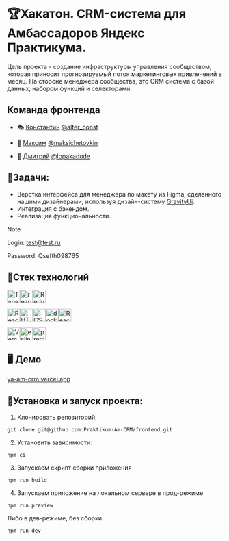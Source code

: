 # 🏆Хакатон. CRM-система для Амбассадоров Яндекс Практикума.

Цель проекта - создание инфраструктуры управления сообществом, которая приносит прогнозируемый поток маркетинговых привлечений в месяц.
На стороне менеджера сообщества, это CRM система с базой данных, набором функций и селекторами.

## Команда фронтенда

- 🎭 [Константин](https://github.com/ConstantineEpifanov) <a href="https://t.me/alter_const" target="_blank">@alter_const</a>

- 🏅 [Максим](https://github.com/iammacheta) <a href="https://t.me/maksichetovkin" target="_blank">@maksichetovkin</a>

- 👾 [Дмитрий](https://github.com/lopakadude) <a href="https://t.me/lopakadude" target="_blank">@lopakadude</a>

## 💼Задачи:

- Верстка интерфейса для менеджера по макету из Figma, сделанного нашими дизайнерами, используя дизайн-систему [GravityUi](https://gravity-ui.com/).
- Интеграция с бэкендом.
- Реализация функциональности...

> [!NOTE]
> Login:  test@test.ru
> 
> Password:  Qsefth098765

## 🦾Стек технологий

<img src="https://img.shields.io/badge/TypeScript-007ACC?style=for-the-badge&logo=typescript&logoColor=white" alt="TypeScript" height="30"/><img src="https://img.shields.io/badge/react-%2320232a.svg?style=for-the-badge&logo=react&logoColor=%2361DAFB" alt="react" height="30"/><img src="https://img.shields.io/badge/Redux-593D88?style=for-the-badge&logo=redux&logoColor=white" alt="Redux" height="30"/>

<img src="https://img.shields.io/badge/React_Router-CA4245?style=for-the-badge&logo=react-router&logoColor=white" alt="React_Router" height="30"/><img src="https://img.shields.io/badge/HTML5-E34F26?style=for-the-badge&logo=html5&logoColor=white" alt="HTML5" height="30"/><img src="https://img.shields.io/badge/CSS3-1572B6?style=for-the-badge&logo=css3&logoColor=white" alt="CSS3" height="30"/><img src="https://img.shields.io/badge/docker-%230db7ed.svg?style=for-the-badge&logo=docker&logoColor=white" alt="docker" height="30"/><img src="https://img.shields.io/badge/React%20Hook%20Form-%23EC5990.svg?style=for-the-badge&logo=reacthookform&logoColor=white" alt="React_Router" height="30"/>

<img src="https://img.shields.io/badge/Vercel-000000?style=for-the-badge&logo=vercel&logoColor=white" alt="Vercel" height="30"/><img src="https://img.shields.io/badge/eslint-3A33D1?style=for-the-badge&logo=eslint&logoColor=white" alt="eslint" height="30"/><img src="https://img.shields.io/badge/prettier-1A2C34?style=for-the-badge&logo=prettier&logoColor=F7BA3E" alt="prettier" height="30"/>

## 🖥 Демо

[ya-am-crm.vercel.app](https://ya-am-crm.vercel.app/)

## 🚀Установка и запуск проекта:

1. Клонировать репозиторий:

```gitbash
git clone git@github.com:Praktikum-Am-CRM/frontend.git
```

2. Установить зависимости:

```gitbash
npm ci
```

3. Запускаем скрипт сборки приложения

```gitbash
npm run build
```

4. Запускаем приложение на локальном сервере в прод-режиме

```gitbash
npm run preview
```

Либо в дев-режиме, без сборки

```gitbash
npm run dev
```
